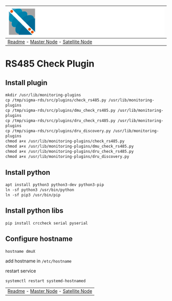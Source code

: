 | ![Sigma Telecom](/docs/logo-sigma.svg)                                                                                 |
| ---------------------------------------------------------------------------------------------------------------------- |
| [Readme](/readme.md) - [Master Node](/docs/setup_master_debian.md) - [Satellite Node](/docs/setup_satellite_debian.md) |

# RS485 Check Plugin

## Install plugin

```
mkdir /usr/lib/monitoring-plugins
cp /tmp/sigma-rds/src/plugins/check_rs485.py /usr/lib/monitoring-plugins
cp /tmp/sigma-rds/src/plugins/dmu_check_rs485.py /usr/lib/monitoring-plugins
cp /tmp/sigma-rds/src/plugins/dru_check_rs485.py /usr/lib/monitoring-plugins
cp /tmp/sigma-rds/src/plugins/dru_discovery.py /usr/lib/monitoring-plugins
chmod a+x /usr/lib/monitoring-plugins/check_rs485.py
chmod a+x /usr/lib/monitoring-plugins/dmu_check_rs485.py
chmod a+x /usr/lib/monitoring-plugins/dru_check_rs485.py
chmod a+x /usr/lib/monitoring-plugins/dru_discovery.py
```

## Install python

```
apt install python3 python3-dev python3-pip
ln -sf python3 /usr/bin/python
ln -sf pip3 /usr/bin/pip
```

## Install python libs

```
pip install crccheck serial pyserial
```

## Configure hostname 

```
hostname dmuX

```
add hostname in  `/etc/hostname`


restart service
```
systemctl restart systemd-hostnamed

```
|                                                                                                                        |
| ---------------------------------------------------------------------------------------------------------------------- |
| [Readme](/readme.md) - [Master Node](/docs/setup_master_debian.md) - [Satellite Node](/docs/setup_satellite_debian.md) |
